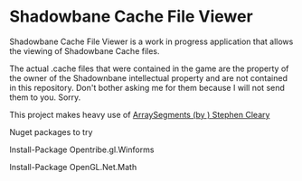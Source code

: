# Shadowbane Cache File Viewer
Shadowbane Cache File Viewer is a work in progress application that allows the viewing of Shadowbane Cache files.

The actual .cache files that were contained in the game are the property of the owner of the Shadownbane intellectual property and are 
not contained in this repository. Don't bother asking me for them because I will not send them to you. Sorry.

This project makes heavy use of [ArraySegments (by ) Stephen Cleary](http://arraysegments.codeplex.com/)


Nuget packages to try

Install-Package Opentribe.gl.Winforms

Install-Package OpenGL.Net.Math
